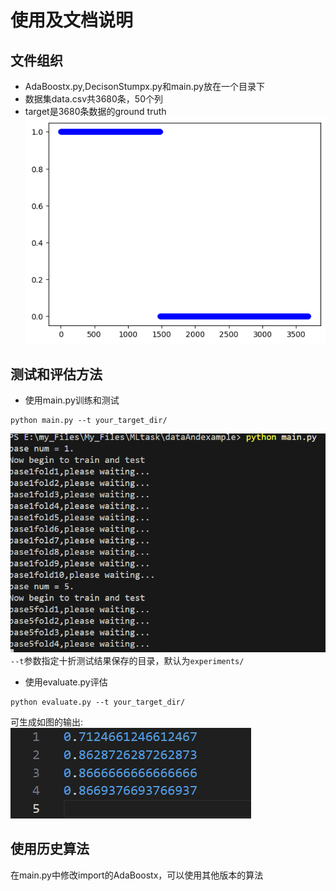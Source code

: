 # 使用及文档说明

## 文件组织
- AdaBoostx.py,DecisonStumpx.py和main.py放在一个目录下
- 数据集data.csv共3680条，50个列
- target是3680条数据的ground truth
![target.csv数据分布](images/target.png)
## 测试和评估方法
- 使用main.py训练和测试
```shell
python main.py --t your_target_dir/
```
![main输出](images/main.png)
`--t`参数指定十折测试结果保存的目录，默认为`experiments/`
- 使用evaluate.py评估
```shell
python evaluate.py --t your_target_dir/
```
可生成如图的输出:
![评估输出](images/evaluate.png)

## 使用历史算法
在main.py中修改import的AdaBoostx，可以使用其他版本的算法